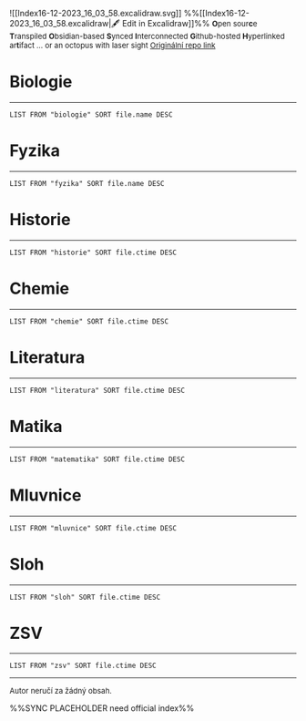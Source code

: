 
![[Index16-12-2023_16_03_58.excalidraw.svg]]
%%[[Index16-12-2023_16_03_58.excalidraw|🖋 Edit in Excalidraw]]%%
<font size = "2">**O**pen sour**c**e **T**ranspiled **O**bsidian-based **S**ynced **I**nterconnected **G**ithub-hosted **H**yperlinked ar**t**ifact 
... or an octopus with laser sight
[Originální repo link](https://github.com/antizombie35/octosight)
</font>
# Biologie 
---
```dataview
LIST FROM "biologie" SORT file.name DESC
```
# Fyzika
---
```dataview
LIST FROM "fyzika" SORT file.name DESC
```
# Historie
---
```dataview
LIST FROM "historie" SORT file.ctime DESC
```
# Chemie
---
```dataview
LIST FROM "chemie" SORT file.ctime DESC
```
# Literatura
---
```dataview
LIST FROM "literatura" SORT file.ctime DESC
```
# Matika
---
```dataview
LIST FROM "matematika" SORT file.ctime DESC
```
# Mluvnice 
---
```dataview
LIST FROM "mluvnice" SORT file.ctime DESC
```
# Sloh
---
```dataview
LIST FROM "sloh" SORT file.ctime DESC
```

# ZSV
---
```dataview
LIST FROM "zsv" SORT file.ctime DESC
```
***
<font size = "2">
Autor neručí za žádný obsah.<br>
</font>

%%SYNC PLACEHOLDER
need official index%%
